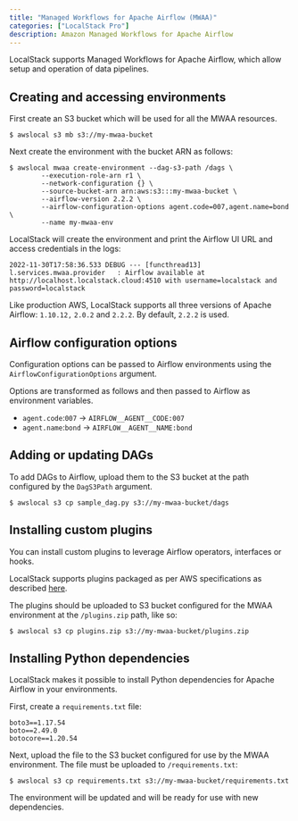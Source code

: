 ```yaml
---
title: "Managed Workflows for Apache Airflow (MWAA)"
categories: ["LocalStack Pro"]
description: Amazon Managed Workflows for Apache Airflow
---
```


LocalStack supports Managed Workflows for Apache Airflow, which allow setup and operation of data pipelines.

## Creating and accessing environments

First create an S3 bucket which will be used for all the MWAA resources.

```
$ awslocal s3 mb s3://my-mwaa-bucket
```

Next create the environment with the bucket ARN as follows:

```
$ awslocal mwaa create-environment --dag-s3-path /dags \
        --execution-role-arn r1 \
        --network-configuration {} \
        --source-bucket-arn arn:aws:s3:::my-mwaa-bucket \
        --airflow-version 2.2.2 \
        --airflow-configuration-options agent.code=007,agent.name=bond \
        --name my-mwaa-env
```

LocalStack will create the environment and print the Airflow UI URL and access credentials in the logs:

```
2022-11-30T17:58:36.533 DEBUG --- [functhread13] l.services.mwaa.provider   : Airflow available at http://localhost.localstack.cloud:4510 with username=localstack and password=localstack
```

Like production AWS, LocalStack supports all three versions of Apache Airflow: `1.10.12,` `2.0.2` and `2.2.2`.
By default, `2.2.2` is used.

## Airflow configuration options

Configuration options can be passed to Airflow environments using the `AirflowConfigurationOptions` argument.

Options are transformed as follows and then passed to Airflow as environment variables.

- `agent.code`:`007` → `AIRFLOW__AGENT__CODE:007`
- `agent.name`:`bond` → `AIRFLOW__AGENT__NAME:bond`

## Adding or updating DAGs

To add DAGs to Airflow, upload them to the S3 bucket at the path configured by the `DagS3Path` argument.

```
$ awslocal s3 cp sample_dag.py s3://my-mwaa-bucket/dags
```

## Installing custom plugins

You can install custom plugins to leverage Airflow operators, interfaces or hooks.

LocalStack supports plugins packaged as per AWS specifications as described [here](https://docs.aws.amazon.com/mwaa/latest/userguide/configuring-dag-import-plugins.html#configuring-dag-plugins-test-create).

The plugins should be uploaded to S3 bucket configured for the MWAA environment at the `/plugins.zip` path, like so:

```
$ awslocal s3 cp plugins.zip s3://my-mwaa-bucket/plugins.zip
```

## Installing Python dependencies

LocalStack makes it possible to install Python dependencies for Apache Airflow in your environments.

First, create a `requirements.txt` file:

```
boto3==1.17.54
boto==2.49.0
botocore==1.20.54
```

Next, upload the file to the S3 bucket configured for use by the MWAA environment.
The file must be uploaded to `/requirements.txt`:

```
$ awslocal s3 cp requirements.txt s3://my-mwaa-bucket/requirements.txt
```

The environment will be updated and will be ready for use with new dependencies.
